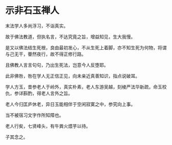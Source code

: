 # 示非石玉禅人

末法学人多尚浮习，不诣真实。

故于佛法教道，但执名言，不达究竟之旨，增益知见，生大我慢。

是又以佛法结生死根，良由最初发心，不从生死上着脚，亦不知生死为何物，将谓与己无干，瞢然夜行，故不得正修行路。

且佛教人言言句句，乃出生死法，岂意今人反堕耶。

此非佛咎，咎在学人无正信正见，向未亲近真善知识，指点说破耳。

学人方玉，昔参老人于岭外，真实朴素，老人东游吴越，刻棱严法华新疏，命玉校仇，参详斟酌，得老人言外之旨。

老人今归匡庐休老，异日玉能相伴于空闲寂寞之中，参究向上事。

当不被宿习文字作所知障也。

老人行矣，七贤峰头，有牛粪火煨芋以待。

子其念之。